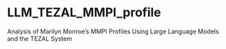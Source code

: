 # LLM_TEZAL_MMPI_profile
Analysis of Marilyn Monroe’s MMPI Profiles Using Large Language Models and the TEZAL System
